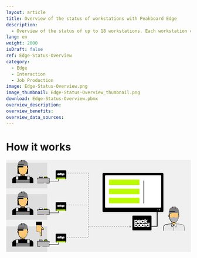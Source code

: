```yaml
---
layout: article
title: Overview of the status of workstations with Peakboard Edge
description: 
  - Overview of the status of up to 18 workstations. Each workstation can report its status using Peakboard Edge. Green means everything is ok, blue means scheduled break and red means there is a problem at this workstation.
lang: en
weight: 2000
isDraft: false
ref: Edge-Status-Overview
category:
  - Edge
  - Interaction
  - Job Production
image: Edge-Status-Overview.png
image_thumbnail: Edge-Status-Overview_thumbnail.png
download: Edge-Status-Overview.pbmx
overview_description:
overview_benefits:
overview_data_sources:
---
```

# How it works

![image_live](edge-use-case-production.gif)